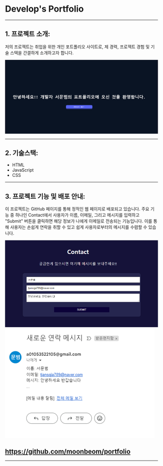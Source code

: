 # Develop's Portfolio

---

## 1. 프로젝트 소개:

저의 프로젝트는 취업을 위한 개인 포트폴리오 사이트로, 제 경력, 프로젝트 경험 및 기술 스택을 간결하게 소개하고자 합니다.

![Alt text](image.png)

---

## 2. 기술스택:

- HTML
- JavaScript
- CSS

---

## 3. 프로젝트 기능 및 배포 안내:

이 프로젝트는 GitHub 페이지를 통해 정적인 웹 페이지로 배포되고 있습니다. 주요 기능 중 하나인 Contact에서 사용자가 이름, 이메일, 그리고 메시지를 입력하고 "Submit" 버튼을 클릭하면 해당 정보가 나에게 이메일로 전송되는 기능입니다. 이를 통해 사용자는 손쉽게 연락을 취할 수 있고 쉽게 사용자로부터의 메시지를 수렴할 수 있습니다.

![Alt text](images/project2-1.png)
![Alt text](images/project2-2.png)

## https://github.com/moonbeom/portfolio

---
